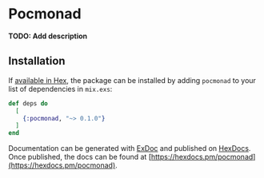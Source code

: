 # Pocmonad

**TODO: Add description**

## Installation

If [available in Hex](https://hex.pm/docs/publish), the package can be installed
by adding `pocmonad` to your list of dependencies in `mix.exs`:

```elixir
def deps do
  [
    {:pocmonad, "~> 0.1.0"}
  ]
end
```

Documentation can be generated with [ExDoc](https://github.com/elixir-lang/ex_doc)
and published on [HexDocs](https://hexdocs.pm). Once published, the docs can
be found at [https://hexdocs.pm/pocmonad](https://hexdocs.pm/pocmonad).

